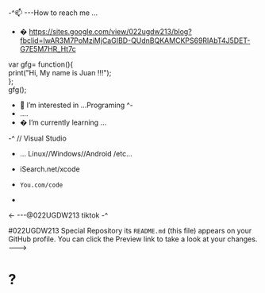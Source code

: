 -^📫 ---How to reach me ...

- �  https://sites.google.com/view/022ugdw213/blog?fbclid=IwAR3M7PoMziMjCaGIBD-QUdnBQKAMCKPS69RlAbT4J5DET-G7E5M7HR_Ht7c     
 
var gfg= function(){  
    print("Hi, My name is Juan !!!");  
};  
gfg(); 


-  👀  I’m interested in ...Programing
    ^-
- ....
- �  I’m currently learning ...

-^     //   Visual Studio

-  ...      Linux//Windows//Android /etc...

-   iSearch.net/xcode
-     You.com/code

-  

<-    ---@022UGDW213 tiktok -^

#022UGDW213 Special Repository  its `README.md` (this file) appears on your GitHub profile.
You can click the Preview link to take a look at your changes.
--->
<h1>?
